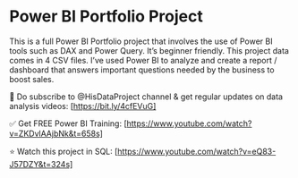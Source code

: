 # Power BI Portfolio Project

This is a full Power BI Portfolio project that involves the use of Power BI tools such as DAX and Power Query. It’s beginner friendly. This project data comes in 4 CSV files. I’ve used Power BI to analyze and create a report / dashboard that answers important questions needed by the business to boost sales.

📌 Do subscribe to @HisDataProject channel & get regular updates on data analysis videos: [https://bit.ly/4cfEVuG]

✅ Get FREE Power BI Training: [https://www.youtube.com/watch?v=ZKDvlAAjbNk&t=658s]

⭐ Watch this project in SQL: [https://www.youtube.com/watch?v=eQ83-J57DZY&t=324s] 
